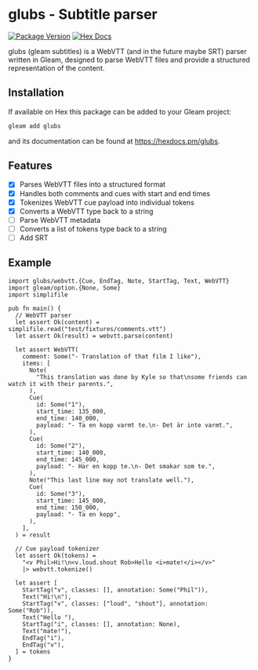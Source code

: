 # glubs - Subtitle parser

[![Package Version](https://img.shields.io/hexpm/v/glubs)](https://hex.pm/packages/glubs)
[![Hex Docs](https://img.shields.io/badge/hex-docs-ffaff3)](https://hexdocs.pm/glubs/)

glubs (gleam subtitles) is a WebVTT (and in the future maybe SRT) parser written in Gleam, designed to parse WebVTT files and provide a structured representation of the content.

## Installation

If available on Hex this package can be added to your Gleam project:

```sh
gleam add glubs
```

and its documentation can be found at <https://hexdocs.pm/glubs>.

## Features

* [x] Parses WebVTT files into a structured format
* [x] Handles both comments and cues with start and end times
* [x] Tokenizes WebVTT cue payload into individual tokens
* [x] Converts a WebVTT type back to a string
* [ ] Parse WebVTT metadata
* [ ] Converts a list of tokens type back to a string
* [ ] Add SRT

## Example

```gleam
import glubs/webvtt.{Cue, EndTag, Note, StartTag, Text, WebVTT}
import gleam/option.{None, Some}
import simplifile

pub fn main() {
  // WebVTT parser
  let assert Ok(content) = simplifile.read("test/fixtures/comments.vtt")
  let assert Ok(result) = webvtt.parse(content)

  let assert WebVTT(
    comment: Some("- Translation of that film I like"),
    items: [
      Note(
        "This translation was done by Kyle so that\nsome friends can watch it with their parents.",
      ),
      Cue(
        id: Some("1"),
        start_time: 135_000,
        end_time: 140_000,
        payload: "- Ta en kopp varmt te.\n- Det är inte varmt.",
      ),
      Cue(
        id: Some("2"),
        start_time: 140_000,
        end_time: 145_000,
        payload: "- Har en kopp te.\n- Det smakar som te.",
      ),
      Note("This last line may not translate well."),
      Cue(
        id: Some("3"),
        start_time: 145_000,
        end_time: 150_000,
        payload: "- Ta en kopp",
      ),
    ],
  ) = result

  // Cue payload tokenizer
  let assert Ok(tokens) =
    "<v Phil>Hi!\n<v.loud.shout Rob>Hello <i>mate!</i></v>"
    |> webvtt.tokenize()

  let assert [
    StartTag("v", classes: [], annotation: Some("Phil")),
    Text("Hi!\n"),
    StartTag("v", classes: ["loud", "shout"], annotation: Some("Rob")),
    Text("Hello "),
    StartTag("i", classes: [], annotation: None),
    Text("mate!"),
    EndTag("i"),
    EndTag("v"),
  ] = tokens
}
```

